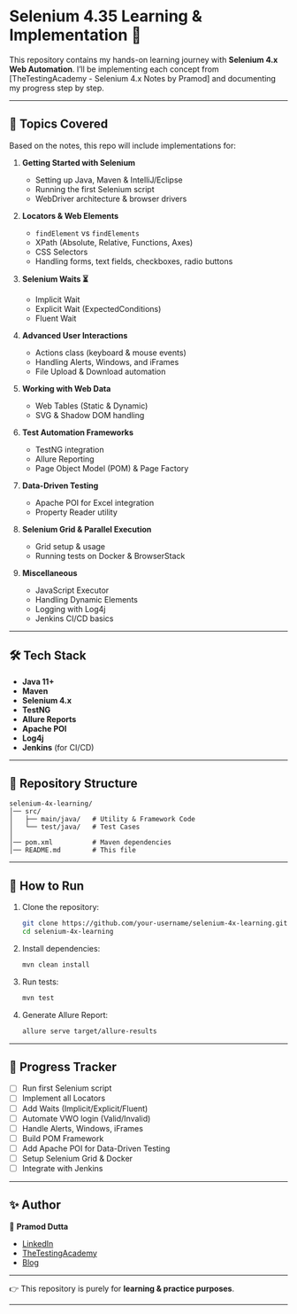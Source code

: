 # Selenium 4.35 Learning & Implementation 🚀

This repository contains my hands-on learning journey with **Selenium 4.x Web Automation**.
I’ll be implementing each concept from \[TheTestingAcademy - Selenium 4.x Notes by Pramod] and documenting my progress step by step.

---

## 📘 Topics Covered

Based on the notes, this repo will include implementations for:

1. **Getting Started with Selenium**

    * Setting up Java, Maven & IntelliJ/Eclipse
    * Running the first Selenium script
    * WebDriver architecture & browser drivers

2. **Locators & Web Elements**

    * `findElement` vs `findElements`
    * XPath (Absolute, Relative, Functions, Axes)
    * CSS Selectors
    * Handling forms, text fields, checkboxes, radio buttons

3. **Selenium Waits ⏳**

    * Implicit Wait
    * Explicit Wait (ExpectedConditions)
    * Fluent Wait

4. **Advanced User Interactions**

    * Actions class (keyboard & mouse events)
    * Handling Alerts, Windows, and iFrames
    * File Upload & Download automation

5. **Working with Web Data**

    * Web Tables (Static & Dynamic)
    * SVG & Shadow DOM handling

6. **Test Automation Frameworks**

    * TestNG integration
    * Allure Reporting
    * Page Object Model (POM) & Page Factory

7. **Data-Driven Testing**

    * Apache POI for Excel integration
    * Property Reader utility

8. **Selenium Grid & Parallel Execution**

    * Grid setup & usage
    * Running tests on Docker & BrowserStack

9. **Miscellaneous**

    * JavaScript Executor
    * Handling Dynamic Elements
    * Logging with Log4j
    * Jenkins CI/CD basics

---

## 🛠 Tech Stack

* **Java 11+**
* **Maven**
* **Selenium 4.x**
* **TestNG**
* **Allure Reports**
* **Apache POI**
* **Log4j**
* **Jenkins** (for CI/CD)

---

## 📂 Repository Structure

```
selenium-4x-learning/
│── src/
│   ├── main/java/   # Utility & Framework Code
│   └── test/java/   # Test Cases
│
│── pom.xml          # Maven dependencies
│── README.md        # This file
```

---

## 🚀 How to Run

1. Clone the repository:

   ```bash
   git clone https://github.com/your-username/selenium-4x-learning.git
   cd selenium-4x-learning
   ```

2. Install dependencies:

   ```bash
   mvn clean install
   ```

3. Run tests:

   ```bash
   mvn test
   ```

4. Generate Allure Report:

   ```bash
   allure serve target/allure-results
   ```

---

## 📌 Progress Tracker

* [ ] Run first Selenium script
* [ ] Implement all Locators
* [ ] Add Waits (Implicit/Explicit/Fluent)
* [ ] Automate VWO login (Valid/Invalid)
* [ ] Handle Alerts, Windows, iFrames
* [ ] Build POM Framework
* [ ] Add Apache POI for Data-Driven Testing
* [ ] Setup Selenium Grid & Docker
* [ ] Integrate with Jenkins

---

## ✨ Author

👤 **Pramod Dutta**

* [LinkedIn](https://www.linkedin.com/in/pramoddutta)
* [TheTestingAcademy](https://thetestingacademy.com)
* [Blog](https://scrolltest.com)

---

👉 This repository is purely for **learning & practice purposes**.

---